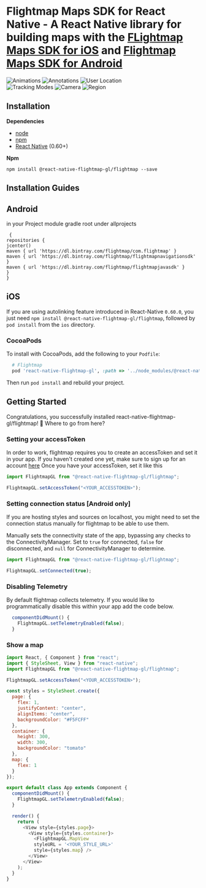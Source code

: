 # Flightmap Maps SDK for React Native - A React Native library for building maps with the [FLightmap Maps SDK for iOS](https://github.com/jungleworks/FlightmapSDKDemo-iOS) and [Flightmap Maps SDK for Android](https://github.com/jungleworks/FlightmapSDKDemo-Android)

![Animations](assets/Animations.png) ![Annotations](assets/Annotations.png) ![User Location](assets/User_location.png)<br/>
![Tracking Modes](assets/Tracking_modes.png) ![Camera](assets/Camera_pitch.png) ![Region](assets/Region.png)  

## Installation

**Dependencies**

- [node](https://nodejs.org)
- [npm](https://www.npmjs.com/)
- [React Native](https://facebook.github.io/react-native/) (0.60+)

**Npm**

```
npm install @react-native-flightmap-gl/flightmap --save
```

## Installation Guides

## Android
in your Project module gradle root under allprojects 
```
 {
repositories { 
jcenter() 
maven { url 'https://dl.bintray.com/flightmap/com.flightmap' }
maven { url 'https://dl.bintray.com/flightmap/flightmapnavigationsdk' }
maven { url 'https://dl.bintray.com/flightmap/flightmapjavasdk' } 
} 
}
```
## iOS
If you are using autolinking feature introduced in React-Native `0.60.0`, you just need `npm install @react-native-flightmap-gl/flightmap`, followed by `pod install` from the `ios` directory.

### CocoaPods
To install with CocoaPods, add the following to your `Podfile`:

```ruby
  # Flightmap
  pod 'react-native-flightmap-gl', :path => '../node_modules/@react-native-flightmap-gl/flightmap'

```

Then run `pod install` and rebuild your project.
## Getting Started

Congratulations, you successfully installed react-native-flightmap-gl/flightmap! 🎉
Where to go from here?

### Setting your accessToken

In order to work, flightmap requires you to create an accessToken and set it in your app.
If you haven't created one yet, make sure to sign up for an account [here](https://app.flightmap.io)
Once you have your accessToken, set it like this

```js
import FlightmapGL from "@react-native-flightmap-gl/flightmap";

FlightmapGL.setAccessToken("<YOUR_ACCESSTOKEN>");
```

### Setting connection status [Android only]

If you are hosting styles and sources on localhost, you might need to set the connection status manually for flightmap to be able to use them.

Manually sets the connectivity state of the app, bypassing any checks to the ConnectivityManager. Set to `true` for connected, `false` for disconnected, and `null` for ConnectivityManager to determine.

```js
import FlightmapGL from "@react-native-flightmap-gl/flightmap";

FlightmapGL.setConnected(true);
```

### Disabling Telemetry

By default flightmap collects telemetry.
If you would like to programmatically disable this within your app add the code below.

```js
  componentDidMount() {
    FlightmapGL.setTelemetryEnabled(false);
  }
```

### Show a map

```js
import React, { Component } from "react";
import { StyleSheet, View } from "react-native";
import FlightmapGL from "@react-native-flightmap-gl/flightmap";

FlightmapGL.setAccessToken("<YOUR_ACCESSTOKEN>");

const styles = StyleSheet.create({
  page: {
    flex: 1,
    justifyContent: "center",
    alignItems: "center",
    backgroundColor: "#F5FCFF"
  },
  container: {
    height: 300,
    width: 300,
    backgroundColor: "tomato"
  },
  map: {
    flex: 1
  }
});

export default class App extends Component {
  componentDidMount() {
    FlightmapGL.setTelemetryEnabled(false);
  }

  render() {
    return (
      <View style={styles.page}>
        <View style={styles.container}>
          <FlightmapGL.MapView 
		  styleURL = '<YOUR_STYLE_URL>'
		  style={styles.map} />
        </View>
      </View>
    );
  }
}
```




